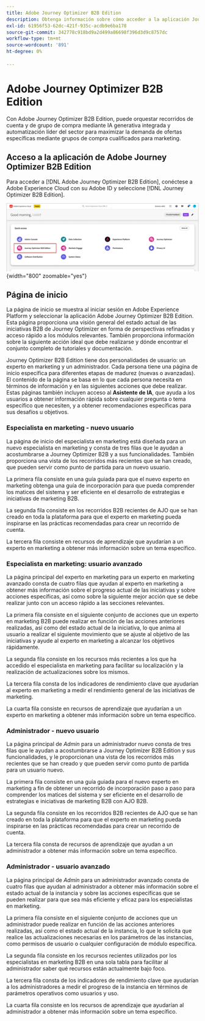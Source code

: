 ```yaml
---
title: Adobe Journey Optimizer B2B Edition
description: Obtenga información sobre cómo acceder a la aplicación Journey Optimizer B2B Edition y utilizar la información de la página principal.
exl-id: 61956f53-62dc-421f-935c-acdb9e6ba178
source-git-commit: 342778c918bd9a2d499a86698f396d3d9c8757dc
workflow-type: tm+mt
source-wordcount: '891'
ht-degree: 0%

---
```


# Adobe Journey Optimizer B2B Edition

Con Adobe Journey Optimizer B2B Edition, puede orquestar recorridos de cuenta y de grupo de compra mediante IA generativa integrada y automatización líder del sector para maximizar la demanda de ofertas específicas mediante grupos de compra cualificados para marketing.

## Acceso a la aplicación de Adobe Journey Optimizer B2B Edition

<!-- Requirements?
-->
Para acceder a [!DNL Adobe Journey Optimizer B2B Edition], conéctese a Adobe Experience Cloud con su Adobe ID y seleccione [!DNL Journey Optimizer B2B Edition].

![Comprando página de exploración de grupo](./assets/experience-cloud-apps.png){width="800" zoomable="yes"}

## Página de inicio

La página de inicio se muestra al iniciar sesión en Adobe Experience Platform y seleccionar la aplicación Adobe Journey Optimizer B2B Edition. Esta página proporciona una visión general del estado actual de las iniciativas B2B de Journey Optimizer en forma de perspectivas refinadas y acceso rápido a los módulos relevantes. También proporciona información sobre la siguiente acción ideal que debe realizarse y dónde encontrar el conjunto completo de tutoriales y documentación.

Journey Optimizer B2B Edition tiene dos personalidades de usuario: un experto en marketing y un administrador. Cada persona tiene una página de inicio específica para diferentes etapas de madurez (nuevas o avanzadas). El contenido de la página se basa en lo que cada persona necesita en términos de información y en las siguientes acciones que debe realizar. Estas páginas también incluyen acceso al **Asistente de IA**, que ayuda a los usuarios a obtener información rápida sobre cualquier pregunta o tema específico que necesiten, y a obtener recomendaciones específicas para sus desafíos u objetivos.

### Especialista en marketing - nuevo usuario

La página de inicio del especialista en marketing está diseñada para un nuevo especialista en marketing y consta de tres filas que le ayudan a acostumbrarse a Journey Optimizer B2B y a sus funcionalidades. También proporciona una vista de los recorridos más recientes que se han creado, que pueden servir como punto de partida para un nuevo usuario.

La primera fila consiste en una guía guiada para que el nuevo experto en marketing obtenga una guía de incorporación para que pueda comprender los matices del sistema y ser eficiente en el desarrollo de estrategias e iniciativas de marketing B2B.

La segunda fila consiste en los recorridos B2B recientes de AJO que se han creado en toda la plataforma para que el experto en marketing pueda inspirarse en las prácticas recomendadas para crear un recorrido de cuenta.

La tercera fila consiste en recursos de aprendizaje que ayudarían a un experto en marketing a obtener más información sobre un tema específico.

### Especialista en marketing: usuario avanzado

La página principal del experto en marketing para un experto en marketing avanzado consta de cuatro filas que ayudan al experto en marketing a obtener más información sobre el progreso actual de las iniciativas y sobre acciones específicas, así como sobre la siguiente mejor acción que se debe realizar junto con un acceso rápido a las secciones relevantes.

La primera fila consiste en el siguiente conjunto de acciones que un experto en marketing B2B puede realizar en función de las acciones anteriores realizadas, así como del estado actual de la iniciativa, lo que anima al usuario a realizar el siguiente movimiento que se ajuste al objetivo de las iniciativas y ayude al experto en marketing a alcanzar los objetivos rápidamente.

La segunda fila consiste en los recursos más recientes a los que ha accedido el especialista en marketing para facilitar su localización y la realización de actualizaciones sobre los mismos.

La tercera fila consta de los indicadores de rendimiento clave que ayudarían al experto en marketing a medir el rendimiento general de las iniciativas de marketing.

La cuarta fila consiste en recursos de aprendizaje que ayudarían a un experto en marketing a obtener más información sobre un tema específico.

### Administrador - nuevo usuario

La página principal de _Admin_ para un administrador nuevo consta de tres filas que le ayudan a acostumbrarse a Journey Optimizer B2B Edition y sus funcionalidades, y le proporcionan una vista de los recorridos más recientes que se han creado y que pueden servir como punto de partida para un usuario nuevo.

La primera fila consiste en una guía guiada para el nuevo experto en marketing a fin de obtener un recorrido de incorporación paso a paso para comprender los matices del sistema y ser eficiente en el desarrollo de estrategias e iniciativas de marketing B2B con AJO B2B.

La segunda fila consiste en los recorridos B2B recientes de AJO que se han creado en toda la plataforma para que el experto en marketing pueda inspirarse en las prácticas recomendadas para crear un recorrido de cuenta.

La tercera fila consta de recursos de aprendizaje que ayudan a un administrador a obtener más información sobre un tema específico.

### Administrador - usuario avanzado

La página principal de _Admin_ para un administrador avanzado consta de cuatro filas que ayudan al administrador a obtener más información sobre el estado actual de la instancia y sobre las acciones específicas que se pueden realizar para que sea más eficiente y eficaz para los especialistas en marketing.

La primera fila consiste en el siguiente conjunto de acciones que un administrador puede realizar en función de las acciones anteriores realizadas, así como el estado actual de la instancia, lo que le solicita que realice las actualizaciones necesarias en los parámetros de las instancias, como permisos de usuario o cualquier configuración de módulo específica.

La segunda fila consiste en los recursos recientes utilizados por los especialistas en marketing B2B en una sola tabla para facilitar al administrador saber qué recursos están actualmente bajo foco.

La tercera fila consta de los indicadores de rendimiento clave que ayudarían a los administradores a medir el progreso de la instancia en términos de parámetros operativos como usuarios y uso.

La cuarta fila consiste en los recursos de aprendizaje que ayudarían al administrador a obtener más información sobre un tema específico.
